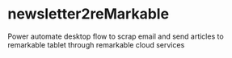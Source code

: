 # newsletter2reMarkable
 Power automate desktop flow to scrap email and send articles to remarkable tablet through remarkable cloud services
